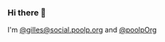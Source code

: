 ### Hi there 👋

<!--
**poolpOrg/poolpOrg** is a ✨ _special_ ✨ repository because its `README.md` (this file) appears on your GitHub profile.

Here are some ideas to get you started:

- 🔭 I’m currently working on ...
- 🌱 I’m currently learning Dart, Flutter
- 👯 I’m looking to collaborate on ...
- 🤔 I’m looking for help with ...
- 💬 Ask me about ...
- 📫 How to reach me: ...
- 😄 Pronouns: ...
- ⚡ Fun fact: ...
-->

I'm <a rel="me" href="https://social.poolp.org/@gilles">@gilles@social.poolp.org</a> and <a href="https://twitter.com/poolpOrg">@poolpOrg</a>
